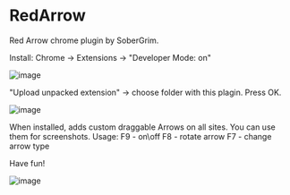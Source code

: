 # RedArrow
Red Arrow chrome plugin by SoberGrim.

Install:
Chrome -> Extensions -> "Developer Mode: on"

![image](https://user-images.githubusercontent.com/12745995/139560473-7a8ce50d-4a16-4e69-8e76-721ca10c7792.png)

"Upload unpacked extension" -> choose folder with this plagin. Press OK.

![image](https://user-images.githubusercontent.com/12745995/139560484-4f2de534-5401-447e-9dbc-6c1845fb8cad.png)

When installed, adds custom draggable Arrows on all sites. You can use them for screenshots.
Usage:
F9 - on\off
F8 - rotate arrow
F7 - change arrow type

Have fun!

![image](https://user-images.githubusercontent.com/12745995/139560453-5dc26927-70d5-40d4-af40-5186e68b04e4.png)
